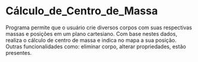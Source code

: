# Cálculo_de_Centro_de_Massa
Programa permite que o usuário crie diversos corpos com suas respectivas massas e posições em um plano cartesiano. Com base nestes dados, realiza o cálculo de centro de massa e indica no mapa a sua posição. Outras funcionalidades como: eliminar corpo, alterar propriedades, estão presentes.
